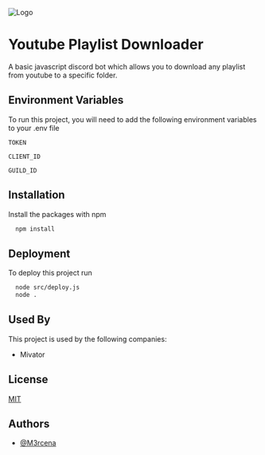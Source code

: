 ![Logo](https://cdn.discordapp.com/avatars/1068868597398650971/0f3ce512ceed951df048cde2cc719931.png)


# Youtube Playlist Downloader

A basic javascript discord bot which allows you to download any playlist from youtube to a specific folder.




## Environment Variables

To run this project, you will need to add the following environment variables to your .env file

`TOKEN`

`CLIENT_ID`

`GUILD_ID`




## Installation

Install the packages with npm

```bash
  npm install
```
    
## Deployment

To deploy this project run

```bash
  node src/deploy.js
  node .
```


## Used By

This project is used by the following companies:

- Mivator



## License

[MIT](https://github.com/M3rcena/Playlist-Downloader/blob/main/LICENSE)


## Authors

- [@M3rcena](https://github.com/M3rcena/)

